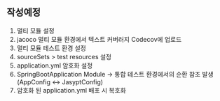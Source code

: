 ## 작성예정
1. 멀티 모듈 설정
2. jacoco 멀티 모듈 환경에서 텍스트 커버러지 Codecov에 업로드
3. 멀티 모듈 테스트 환경 설정
4. sourceSets > test resources 설정
5. application.yml 암호화 설정
6. SpringBootApplication Module → 통합 테스트 환경에서의 순환 참조 발생(AppConfig ↔ JasyptConfig)
7. 암호화 된 application.yml 배포 시 복호화




